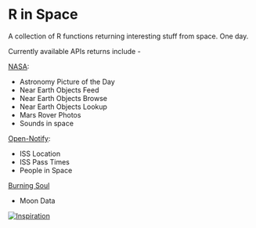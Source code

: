 # R in Space

A collection of R functions returning interesting stuff from space. One day.

Currently available APIs returns include - 

[NASA](https://api.nasa.gov/api.html):

* Astronomy Picture of the Day
* Near Earth Objects Feed
* Near Earth Objects Browse
* Near Earth Objects Lookup
* Mars Rover Photos
* Sounds in space

[Open-Notify](http://open-notify.org/):

* ISS Location
* ISS Pass Times
* People in Space

[Burning Soul](http://www.burningsoul.in/apis/moon)

* Moon Data

[![Inspiration](http://img.youtube.com/vi/reBzU8E_Ajk/0.jpg)](https://youtu.be/XnUoWa0VGRE)


